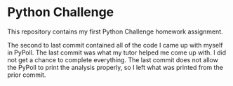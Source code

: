 # Python Challenge

This repository contains my first Python Challenge homework assignment.

The second to last commit contained all of the code I came up with myself in PyPoll. The last commit was what my tutor helped me come up with. I did not get a chance to complete everything. The last commit does not allow the PyPoll to print the analysis properly, so I left what was printed from the prior commit.

